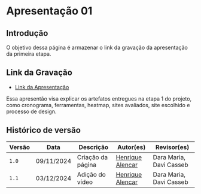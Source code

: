 # Apresentação 01

## Introdução

O objetivo dessa página é armazenar o link da gravação da apresentação da primeira etapa.

## Link da Gravação

* [Link da Apresentação](https://youtu.be/sccALIAXANk)

Essa apresentão visa explicar os artefatos entregues na etapa 1 do projeto, como cronograma, ferramentas, heatmap, sites avaliados, site escolhido e processo de design.

## Histórico de versão

| Versão | Data       | Descrição                                | Autor(es)                                                                                       | Revisor(es)                                                                                                                                    |
| ------ | ---------- | ---------------------------------------- | ----------------------------------------------------------------------------------------------- | ---------------------------------------------------------------------------------------------------------------------------------------------- |
| `1.0`  | 09/11/2024 | Criação da página                     | [Henrique Alencar](https://github.com/henryqma) | Dara Maria, Davi Casseb |
| `1.1`  | 03/12/2024 | Adição do vídeo                       | [Henrique Alencar](https://github.com/henryqma) | Dara Maria, Davi Casseb |